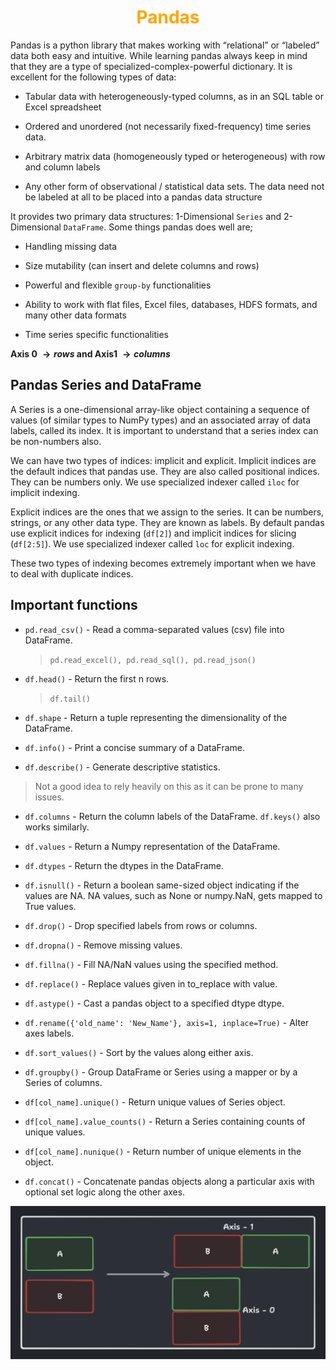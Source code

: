 <h1 align="center" style="color: orange"> Pandas </h1>

Pandas is a python library that makes working with “relational” or “labeled” data both easy and intuitive. While learning pandas always keep in mind that they are a type of specialized-complex-powerful dictionary. It is excellent for the following types of data:

- Tabular data with heterogeneously-typed columns, as in an SQL table or Excel spreadsheet

- Ordered and unordered (not necessarily fixed-frequency) time series data.

- Arbitrary matrix data (homogeneously typed or heterogeneous) with row and column labels

- Any other form of observational / statistical data sets. The data need not be labeled at all to be placed into a pandas data structure

It provides two primary data structures: 1-Dimensional `Series` and 2-Dimensional `DataFrame`. Some things pandas does well are;

- Handling missing data

- Size mutability (can insert and delete columns and rows)

- Powerful and flexible `group-by` functionalities

- Ability to work with flat files, Excel files, databases, HDFS formats, and many other data formats

- Time series specific functionalities

**Axis 0 $\rightarrow rows$ and Axis1 $\rightarrow columns$**

## Pandas Series and DataFrame

A Series is a one-dimensional array-like object containing a sequence of values (of similar types to NumPy types) and an associated array of data labels, called its index. It is important to understand that a series index can be non-numbers also. 

We can have two types of indices: implicit and explicit. Implicit indices are the default indices that pandas use. They are also called positional indices. They can be numbers only. We use specialized indexer called `iloc` for implicit indexing.

 Explicit indices are the ones that we assign to the series. It can be numbers, strings, or any other data type. They are known as labels. By default pandas use explicit indices for indexing (`df[2]`) and implicit indices for slicing (`df[2:5]`). We use specialized indexer called `loc` for explicit indexing. 

 These two types of indexing becomes extremely important when we have to deal with duplicate indices.

## Important functions

- `pd.read_csv()` - Read a comma-separated values (csv) file into DataFrame.

    >  `pd.read_excel(), pd.read_sql(), pd.read_json()` 


- `df.head()` - Return the first n rows.
    > `df.tail()` 

- `df.shape` - Return a tuple representing the dimensionality of the DataFrame.

- `df.info()` - Print a concise summary of a DataFrame.

- `df.describe()` - Generate descriptive statistics. 

> Not a good idea to rely heavily on this as it can be prone to many issues.

- `df.columns` - Return the column labels of the DataFrame. `df.keys()` also works similarly.

- `df.values` - Return a Numpy representation of the DataFrame.

- `df.dtypes` - Return the dtypes in the DataFrame.

- `df.isnull()` - Return a boolean same-sized object indicating if the values are NA. NA values, such as None or numpy.NaN, gets mapped to True values.

- `df.drop()` - Drop specified labels from rows or columns.

- `df.dropna()` - Remove missing values.

- `df.fillna()` - Fill NA/NaN values using the specified method.

- `df.replace()` - Replace values given in to_replace with value.

- `df.astype()` - Cast a pandas object to a specified dtype dtype.

- `df.rename({'old_name': 'New_Name'}, axis=1, inplace=True)` - Alter axes labels.


- `df.sort_values()` - Sort by the values along either axis.

- `df.groupby()` - Group DataFrame or Series using a mapper or by a Series of columns.

- `df[col_name].unique()` - Return unique values of Series object.

- `df[col_name].value_counts()` - Return a Series containing counts of unique values.

- `df[col_name].nunique()` - Return number of unique elements in the object.

- `df.concat()` - Concatenate pandas objects along a particular axis with optional set logic along the other axes.

![Alt text](image.png)
